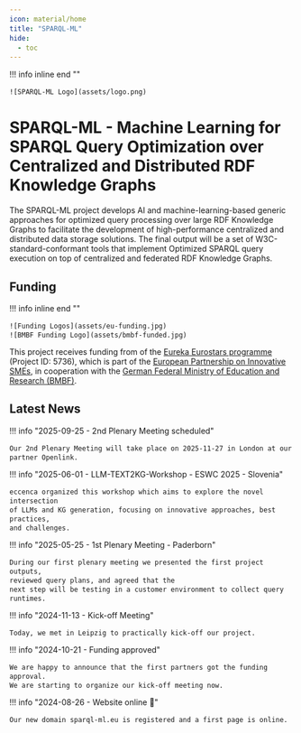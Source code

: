 ```yaml
---
icon: material/home
title: "SPARQL-ML"
hide:
  - toc
---
```

!!! info inline end ""

    ![SPARQL-ML Logo](assets/logo.png)

# SPARQL-ML - Machine Learning for SPARQL Query Optimization over Centralized and Distributed RDF Knowledge Graphs

The SPARQL-ML project develops AI and machine-learning-based generic approaches for optimized query processing over large RDF Knowledge Graphs to facilitate the development of high-performance centralized and distributed data storage solutions.
The final output will be a set of W3C-standard-conformant tools that implement Optimized SPARQL query execution on top of centralized and federated RDF Knowledge Graphs.

## Funding

!!! info inline end ""

    ![Funding Logos](assets/eu-funding.jpg)
    ![BMBF Funding Logo](assets/bmbf-funded.jpg)

This project receives funding from of the [Eureka Eurostars programme](https://eurekanetwork.org/programmes/eurostars/) (Project ID: 5736), which is part of the [European Partnership on Innovative SMEs](https://eurekanetwork.org/about-us/european-partnership-on-innovative-smes/), in cooperation with the [German Federal Ministry of Education and Research (BMBF)](https://www.bmbf.de/).

## Latest News

!!! info "2025-09-25 - 2nd Plenary Meeting scheduled"

    Our 2nd Plenary Meeting will take place on 2025-11-27 in London at our
    partner Openlink.

!!! info "2025-06-01 - LLM-TEXT2KG-Workshop - ESWC 2025 - Slovenia"

    eccenca organized this workshop which aims to explore the novel intersection
    of LLMs and KG generation, focusing on innovative approaches, best practices,
    and challenges.

!!! info "2025-05-25 - 1st Plenary Meeting - Paderborn"

    During our first plenary meeting we presented the first project outputs,
    reviewed query plans, and agreed that the
    next step will be testing in a customer environment to collect query runtimes.

!!! info "2024-11-13 - Kick-off Meeting"

    Today, we met in Leipzig to practically kick-off our project.

!!! info "2024-10-21 - Funding approved"

    We are happy to announce that the first partners got the funding approval.
    We are starting to organize our kick-off meeting now.

!!! info "2024-08-26 - Website online 🚀"

    Our new domain sparql-ml.eu is registered and a first page is online.


